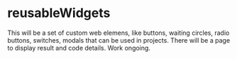 # reusableWidgets

This will be a set of custom web elemens, like buttons, waiting circles, radio buttons, switches, modals that can be used in projects.
There will be a page to display result and code details.
Work ongoing.
